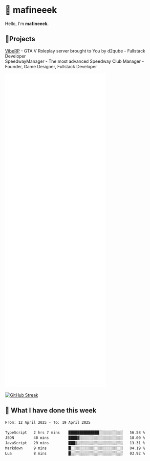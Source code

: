 # 👋 mafineeek
Hello, I'm **mafineeek**.

## 📝Projects

[VibeRP](https://v-rp.pl) - GTA V Roleplay server brought to You by d2qube - Fullstack Developer<br/>
SpeedwayManager - The most advanced Speedway Club Manager - Founder, Game Designer, Fullstack Developer


![](./github-metrics.svg)

[![GitHub Streak](https://streak-stats.demolab.com/?user=mafineeek)](https://git.io/streak-stats)

## 📰 What I have done this week
<!--START_SECTION:waka-->

```txt
From: 12 April 2025 - To: 19 April 2025

TypeScript   2 hrs 7 mins    ██████████████░░░░░░░░░░░   56.58 %
JSON         40 mins         ████▓░░░░░░░░░░░░░░░░░░░░   18.00 %
JavaScript   29 mins         ███▒░░░░░░░░░░░░░░░░░░░░░   13.31 %
Markdown     9 mins          █░░░░░░░░░░░░░░░░░░░░░░░░   04.19 %
Lua          8 mins          █░░░░░░░░░░░░░░░░░░░░░░░░   03.92 %
```

<!--END_SECTION:waka-->
